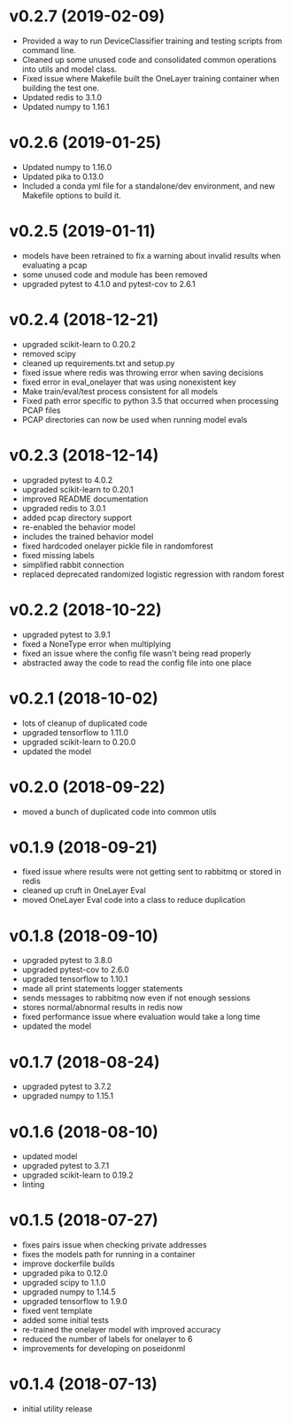 # v0.2.7 (2019-02-09)

 - Provided a way to run DeviceClassifier training and testing scripts from command line.
 - Cleaned up some unused code and consolidated common operations into utils and model class.
 - Fixed issue where Makefile built the OneLayer training container when building the test one.
 - Updated redis to 3.1.0
 - Updated numpy to 1.16.1

# v0.2.6 (2019-01-25)

 - Updated numpy to 1.16.0
 - Updated pika to 0.13.0
 - Included a conda yml file for a standalone/dev environment, and new Makefile options to build it.

# v0.2.5 (2019-01-11)

 - models have been retrained to fix a warning about invalid results when evaluating a pcap
 - some unused code and module has been removed
 - upgraded pytest to 4.1.0 and pytest-cov to 2.6.1

# v0.2.4 (2018-12-21)

 - upgraded scikit-learn to 0.20.2
 - removed scipy
 - cleaned up requirements.txt and setup.py
 - fixed issue where redis was throwing error when saving decisions
 - fixed error in eval_onelayer that was using nonexistent key
 - Make train/eval/test process consistent for all models
 - Fixed path error specific to python 3.5 that occurred when processing PCAP files
 - PCAP directories can now be used when running model evals

# v0.2.3 (2018-12-14)

 - upgraded pytest to 4.0.2
 - upgraded scikit-learn to 0.20.1
 - improved README documentation
 - upgraded redis to 3.0.1
 - added pcap directory support
 - re-enabled the behavior model
 - includes the trained behavior model
 - fixed hardcoded onelayer pickle file in randomforest
 - fixed missing labels
 - simplified rabbit connection
 - replaced deprecated randomized logistic regression with random forest

# v0.2.2 (2018-10-22)

 - upgraded pytest to 3.9.1
 - fixed a NoneType error when multiplying
 - fixed an issue where the config file wasn't being read properly
 - abstracted away the code to read the config file into one place

# v0.2.1 (2018-10-02)

 - lots of cleanup of duplicated code
 - upgraded tensorflow to 1.11.0
 - upgraded scikit-learn to 0.20.0
 - updated the model

# v0.2.0 (2018-09-22)

 - moved a bunch of duplicated code into common utils

# v0.1.9 (2018-09-21)

 - fixed issue where results were not getting sent to rabbitmq or stored in redis
 - cleaned up cruft in OneLayer Eval
 - moved OneLayer Eval code into a class to reduce duplication

# v0.1.8 (2018-09-10)

 - upgraded pytest to 3.8.0
 - upgraded pytest-cov to 2.6.0
 - upgraded tensorflow to 1.10.1
 - made all print statements logger statements
 - sends messages to rabbitmq now even if not enough sessions
 - stores normal/abnormal results in redis now
 - fixed performance issue where evaluation would take a long time
 - updated the model

# v0.1.7 (2018-08-24)

 - upgraded pytest to 3.7.2
 - upgraded numpy to 1.15.1

# v0.1.6 (2018-08-10)

 - updated model
 - upgraded pytest to 3.7.1
 - upgraded scikit-learn to 0.19.2
 - linting

# v0.1.5 (2018-07-27)

 - fixes pairs issue when checking private addresses
 - fixes the models path for running in a container
 - improve dockerfile builds
 - upgraded pika to 0.12.0
 - upgraded scipy to 1.1.0
 - upgraded numpy to 1.14.5
 - upgraded tensorflow to 1.9.0
 - fixed vent template
 - added some initial tests
 - re-trained the onelayer model with improved accuracy
 - reduced the number of labels for onelayer to 6
 - improvements for developing on poseidonml

# v0.1.4 (2018-07-13)

 - initial utility release

